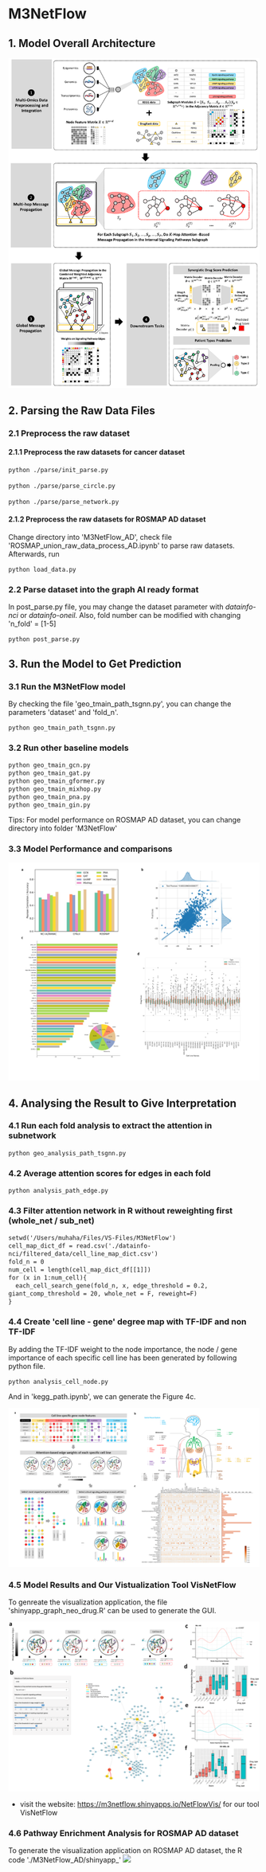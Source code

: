 # M3NetFlow

## 1. Model Overall Architecture
![](./figures/Figure2-nv.png)

## 2. Parsing the Raw Data Files
### 2.1 Preprocess the raw dataset
#### 2.1.1 Preprocess the raw datasets for cancer dataset

```
python ./parse/init_parse.py

python ./parse/parse_circle.py

python ./parse/parse_network.py
```

#### 2.1.2 Preprocess the raw datasets for ROSMAP AD dataset
Change directory into 'M3NetFlow_AD', check file 'ROSMAP_union_raw_data_process_AD.ipynb' to parse raw datasets. Afterwards, run 
```
python load_data.py
```

### 2.2 Parse dataset into the graph AI ready format
In post_parse.py file, you may change the dataset parameter with *datainfo-nci* or *datainfo-oneil*. Also, fold number can be modified with changing 'n_fold' = [1-5]

```
python post_parse.py
```

## 3. Run the Model to Get Prediction
### 3.1 Run the M3NetFlow model
By checking the file 'geo_tmain_path_tsgnn.py', you can change the parameters 'dataset' and 'fold_n'.
```
python geo_tmain_path_tsgnn.py
```

### 3.2 Run other baseline models
```
python geo_tmain_gcn.py
python geo_tmain_gat.py
python geo_tmain_gformer.py
python geo_tmain_mixhop.py
python geo_tmain_pna.py
python geo_tmain_gin.py
```

Tips: For model performance on ROSMAP AD dataset, you can change directory into folder 'M3NetFlow'

### 3.3 Model Performance and comparisons
![](./figures/Figure3-newresult.png)

## 4. Analysing the Result to Give Interpretation
### 4.1 Run each fold analysis to extract the attention in subnetwork
```
python geo_analysis_path_tsgnn.py
```

### 4.2 Average attention scores for edges in each fold
```
python analysis_path_edge.py
```

### 4.3 Filter attention network in R without reweighting first (whole_net / sub_net)
```
setwd('/Users/muhaha/Files/VS-Files/M3NetFlow')
cell_map_dict_df = read.csv('./datainfo-nci/filtered_data/cell_line_map_dict.csv')
fold_n = 0
num_cell = length(cell_map_dict_df[[1]])
for (x in 1:num_cell){
  each_cell_search_gene(fold_n, x, edge_threshold = 0.2, giant_comp_threshold = 20, whole_net = F, reweight=F)
}
```

### 4.4 Create 'cell line - gene' degree map with TF-IDF and non TF-IDF
By adding the TF-IDF weight to the node importance, the node / gene importance of each specific cell line has been generated by following python file.
```
python analysis_cell_node.py
```

And in 'kegg_path.ipynb', we can generate the Figure 4c.

![](./figures/Figure4.png)


### 4.5 Model Results and Our Vistualization Tool VisNetFlow
To genreate the visualization application, the file 'shinyapp_graph_neo_drug.R' can be used to generate the GUI. 

![](./figures/Figure5-2.png)

* visit the website: https://m3netflow.shinyapps.io/NetFlowVis/ for our tool VisNetFlow

### 4.6 Pathway Enrichment Analysis for ROSMAP AD dataset
To generate the visualization application on ROSMAP AD dataset, the R code './M3NetFlow_AD/shinyapp_'
![](./figures/Figure10.png)